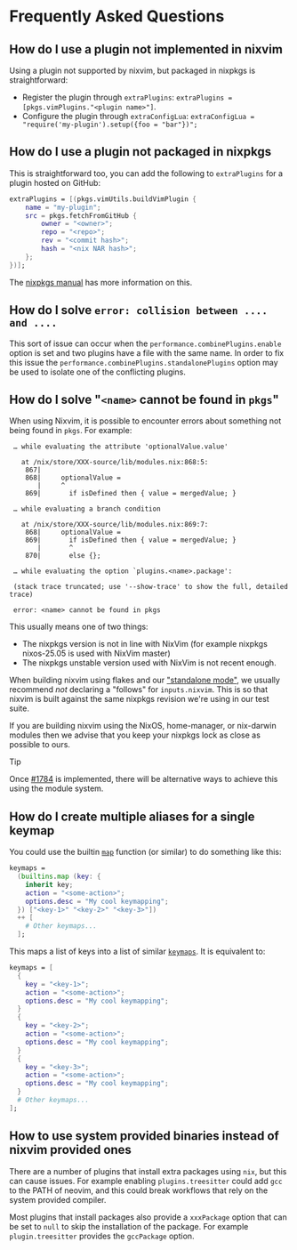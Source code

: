 # Frequently Asked Questions

## How do I use a plugin not implemented in nixvim

Using a plugin not supported by nixvim, but packaged in nixpkgs is straightforward:

- Register the plugin through `extraPlugins`: `extraPlugins = [pkgs.vimPlugins."<plugin name>"]`.
- Configure the plugin through `extraConfigLua`: `extraConfigLua = "require('my-plugin').setup({foo = "bar"})";`

## How do I use a plugin not packaged in nixpkgs

This is straightforward too, you can add the following to `extraPlugins` for a plugin hosted on GitHub:

```nix
extraPlugins = [(pkgs.vimUtils.buildVimPlugin {
    name = "my-plugin";
    src = pkgs.fetchFromGitHub {
        owner = "<owner>";
        repo = "<repo>";
        rev = "<commit hash>";
        hash = "<nix NAR hash>";
    };
})];
```

The [nixpkgs manual](https://nixos.org/manual/nixpkgs/stable/#managing-plugins-with-vim-packages) has more information on this.

## How do I solve `error: collision between .... and ....`

This sort of issue can occur when the `performance.combinePlugins.enable` option is set and two plugins
have a file with the same name. In order to fix this issue the `performance.combinePlugins.standalonePlugins`
option may be used to isolate one of the conflicting plugins.

## How do I solve "`<name>` cannot be found in `pkgs`"

When using Nixvim, it is possible to encounter errors about something not being found in `pkgs`. For example:

```
 … while evaluating the attribute 'optionalValue.value'

   at /nix/store/XXX-source/lib/modules.nix:868:5:
    867|
    868|     optionalValue =
       |     ^
    869|       if isDefined then { value = mergedValue; }

 … while evaluating a branch condition

   at /nix/store/XXX-source/lib/modules.nix:869:7:
    868|     optionalValue =
    869|       if isDefined then { value = mergedValue; }
       |       ^
    870|       else {};

 … while evaluating the option `plugins.<name>.package':

 (stack trace truncated; use '--show-trace' to show the full, detailed trace)

 error: <name> cannot be found in pkgs
```

This usually means one of two things:
- The nixpkgs version is not in line with NixVim (for example nixpkgs nixos-25.05 is used with NixVim master)
- The nixpkgs unstable version used with NixVim is not recent enough.

When building nixvim using flakes and our ["standalone mode"][standalone], we usually recommend _not_ declaring a "follows" for `inputs.nixvim`.
This is so that nixvim is built against the same nixpkgs revision we're using in our test suite.

If you are building nixvim using the NixOS, home-manager, or nix-darwin modules then we advise that you keep your nixpkgs lock as close as possible to ours.

> [!TIP]
> Once [#1784](https://github.com/nix-community/nixvim/issues/1784) is implemented, there will be alternative ways to achieve this using the module system.

[standalone]: ../platforms/standalone.md

## How do I create multiple aliases for a single keymap

You could use the builtin [`map`] function (or similar) to do something like this:

```nix
keymaps =
  (builtins.map (key: {
    inherit key;
    action = "<some-action>";
    options.desc = "My cool keymapping";
  }) ["<key-1>" "<key-2>" "<key-3>"])
  ++ [
    # Other keymaps...
  ];
```

This maps a list of keys into a list of similar [`keymaps`]. It is equivalent to:

```nix
keymaps = [
  {
    key = "<key-1>";
    action = "<some-action>";
    options.desc = "My cool keymapping";
  }
  {
    key = "<key-2>";
    action = "<some-action>";
    options.desc = "My cool keymapping";
  }
  {
    key = "<key-3>";
    action = "<some-action>";
    options.desc = "My cool keymapping";
  }
  # Other keymaps...
];
```

[`map`]: https://nixos.org/manual/nix/stable/language/builtins#builtins-map
[`keymaps`]: ../keymaps

## How to use system provided binaries instead of nixvim provided ones

There are a number of plugins that install extra packages using `nix`, but this can cause issues.
For example enabling `plugins.treesitter` could add `gcc` to the PATH of neovim, and this could break workflows that rely on the system provided compiler.

Most plugins that install packages also provide a `xxxPackage` option that can be set to `null` to skip the installation of the package.
For example `plugin.treesitter` provides the `gccPackage` option.
